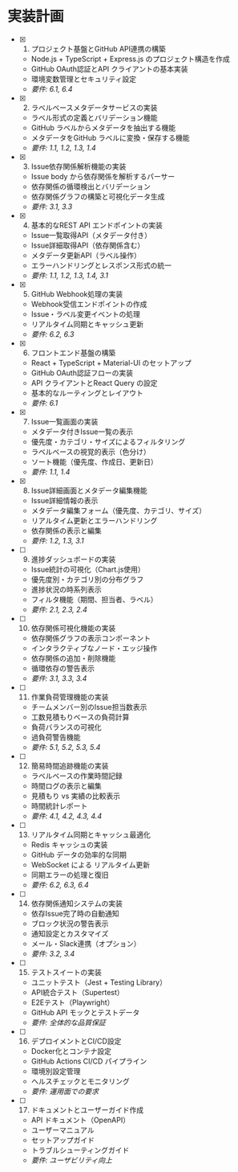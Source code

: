 # 実装計画

- [x] 1. プロジェクト基盤とGitHub API連携の構築
  - Node.js + TypeScript + Express.js のプロジェクト構造を作成
  - GitHub OAuth認証とAPI クライアントの基本実装
  - 環境変数管理とセキュリティ設定
  - _要件: 6.1, 6.4_

- [x] 2. ラベルベースメタデータサービスの実装
  - ラベル形式の定義とバリデーション機能
  - GitHub ラベルからメタデータを抽出する機能
  - メタデータをGitHub ラベルに変換・保存する機能
  - _要件: 1.1, 1.2, 1.3, 1.4_

- [x] 3. Issue依存関係解析機能の実装
  - Issue body から依存関係を解析するパーサー
  - 依存関係の循環検出とバリデーション
  - 依存関係グラフの構築と可視化データ生成
  - _要件: 3.1, 3.3_

- [x] 4. 基本的なREST API エンドポイントの実装
  - Issue一覧取得API（メタデータ付き）
  - Issue詳細取得API（依存関係含む）
  - メタデータ更新API（ラベル操作）
  - エラーハンドリングとレスポンス形式の統一
  - _要件: 1.1, 1.2, 1.3, 1.4, 3.1_

- [x] 5. GitHub Webhook処理の実装
  - Webhook受信エンドポイントの作成
  - Issue・ラベル変更イベントの処理
  - リアルタイム同期とキャッシュ更新
  - _要件: 6.2, 6.3_

- [x] 6. フロントエンド基盤の構築
  - React + TypeScript + Material-UI のセットアップ
  - GitHub OAuth認証フローの実装
  - API クライアントとReact Query の設定
  - 基本的なルーティングとレイアウト
  - _要件: 6.1_

- [x] 7. Issue一覧画面の実装
  - メタデータ付きIssue一覧の表示
  - 優先度・カテゴリ・サイズによるフィルタリング
  - ラベルベースの視覚的表示（色分け）
  - ソート機能（優先度、作成日、更新日）
  - _要件: 1.1, 1.4_

- [x] 8. Issue詳細画面とメタデータ編集機能
  - Issue詳細情報の表示
  - メタデータ編集フォーム（優先度、カテゴリ、サイズ）
  - リアルタイム更新とエラーハンドリング
  - 依存関係の表示と編集
  - _要件: 1.2, 1.3, 3.1_

- [ ] 9. 進捗ダッシュボードの実装
  - Issue統計の可視化（Chart.js使用）
  - 優先度別・カテゴリ別の分布グラフ
  - 進捗状況の時系列表示
  - フィルタ機能（期間、担当者、ラベル）
  - _要件: 2.1, 2.3, 2.4_

- [ ] 10. 依存関係可視化機能の実装
  - 依存関係グラフの表示コンポーネント
  - インタラクティブなノード・エッジ操作
  - 依存関係の追加・削除機能
  - 循環依存の警告表示
  - _要件: 3.1, 3.3, 3.4_

- [ ] 11. 作業負荷管理機能の実装
  - チームメンバー別のIssue担当数表示
  - 工数見積もりベースの負荷計算
  - 負荷バランスの可視化
  - 過負荷警告機能
  - _要件: 5.1, 5.2, 5.3, 5.4_

- [ ] 12. 簡易時間追跡機能の実装
  - ラベルベースの作業時間記録
  - 時間ログの表示と編集
  - 見積もり vs 実績の比較表示
  - 時間統計レポート
  - _要件: 4.1, 4.2, 4.3, 4.4_

- [ ] 13. リアルタイム同期とキャッシュ最適化
  - Redis キャッシュの実装
  - GitHub データの効率的な同期
  - WebSocket による リアルタイム更新
  - 同期エラーの処理と復旧
  - _要件: 6.2, 6.3, 6.4_

- [ ] 14. 依存関係通知システムの実装
  - 依存Issue完了時の自動通知
  - ブロック状況の警告表示
  - 通知設定とカスタマイズ
  - メール・Slack連携（オプション）
  - _要件: 3.2, 3.4_

- [ ] 15. テストスイートの実装
  - ユニットテスト（Jest + Testing Library）
  - API統合テスト（Supertest）
  - E2Eテスト（Playwright）
  - GitHub API モックとテストデータ
  - _要件: 全体的な品質保証_

- [ ] 16. デプロイメントとCI/CD設定
  - Docker化とコンテナ設定
  - GitHub Actions CI/CD パイプライン
  - 環境別設定管理
  - ヘルスチェックとモニタリング
  - _要件: 運用面での要求_

- [ ] 17. ドキュメントとユーザーガイド作成
  - API ドキュメント（OpenAPI）
  - ユーザーマニュアル
  - セットアップガイド
  - トラブルシューティングガイド
  - _要件: ユーザビリティ向上_